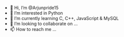 - 👋 Hi, I’m @Arjunpride15
- 👀 I’m interested in Python
- 🌱 I’m currently learning C, C++, JavaScript & MySQL
- 💞️ I’m looking to collaborate on ...
- 📫 How to reach me ...

<!---
Arjunpride15/Arjunpride15 is a ✨ special ✨ repository because its `README.md` (this file) appears on your GitHub profile.
You can click the Preview link to take a look at your changes.
--->
